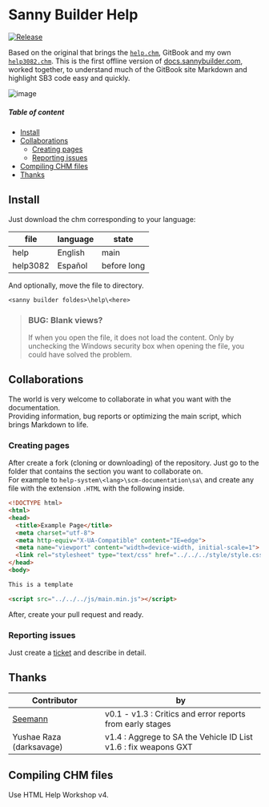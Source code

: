# Sanny Builder Help
[![Release](https://img.shields.io/github/v/release/MatiDragon-YT/help-system?style=for-the-badge)](https://github.com/MatiDragon-YT/help-system/releases)

Based on the original that brings the [`help.chm`](https://github.com/sannybuilder/help-system), GitBook and my own [`help3082.chm`](https://github.com/MatiDragon-YT/doc-chm).
This is the first offline version of [docs.sannybuilder.com](https://docs.sannybuilder.com/), worked together, to understand much of the GitBook site Markdown and highlight SB3 code easy and quickly.

![image](https://user-images.githubusercontent.com/43966706/147864609-f0f03663-cd5a-43a7-a8ee-ba8ee72ad3ef.png)
 
##### Table of content
* [Install](#install)
* [Collaborations](#collaborations)
  * [Creating pages](#creating-pages)
  * [Reporting issues](#creating-pages)
* [Compiling CHM files](#compiling-chm-files)
* [Thanks](#thanks)

## Install
Just download the chm corresponding to your language:

| file | language | state |
| --- | --- | --- |
| help | English | main |
| help3082 | Español | before long |

And optionally, move the file to directory.
```
<sanny builder foldes>\help\<here>
```
> ### BUG: Blank views?
> If when you open the file, it does not load the content. Only by unchecking the Windows security box when opening the file, you could have solved the problem.


## Collaborations
The world is very welcome to collaborate in what you want with the documentation.\
Providing information, bug reports or optimizing the main script, which brings Markdown to life.

### Creating pages
After create a fork (cloning or downloading) of the repository. Just go to the folder that contains the section you want to collaborate on.\
For example to `help-system\<lang>\scm-documentation\sa\` and create any file with the extension `.HTML` with the following inside.

```html
<!DOCTYPE html>
<html>
<head>
  <title>Example Page</title>
  <meta charset="utf-8">
  <meta http-equiv="X-UA-Compatible" content="IE=edge">
  <meta name="viewport" content="width=device-width, initial-scale=1">
  <link rel="stylesheet" type="text/css" href="../../../style/style.css">
</head>
<body>

This is a template

<script src="../../../js/main.min.js"></script>
```
After, create your pull request and ready.

### Reporting issues
Just create a [ticket](https://github.com/MatiDragon-YT/help-system/issues/new) and describe in detail.

## Thanks
| Contributor | by |
| --- | --- |
| [Seemann](https://github.com/x87) | v0.1 - v1.3 : Critics and error reports from early stages |
| Yushae Raza (darksavage) | v1.4 : Aggrege to SA the Vehicle ID List<br>v1.6 : fix weapons GXT |

## Compiling CHM files
Use HTML Help Workshop v4.

